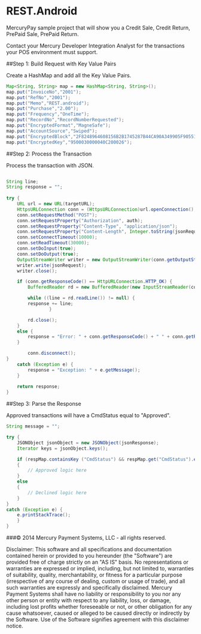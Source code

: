 REST.Android
============

MercuryPay sample project that will show you a 
Credit Sale, Credit Return, PrePaid Sale, PrePaid Return. 

Contact your Mercury Developer Integration Analyst for the transactions your POS environment must support. 

##Step 1: Build Request with Key Value Pairs
  
Create a HashMap and add all the Key Value Pairs.
  
```Java
Map<String, String> map = new HashMap<String, String>();
map.put("InvoiceNo","2001");
map.put("RefNo","2001");
map.put("Memo","REST.android");
map.put("Purchase","2.00");
map.put("Frequency","OneTime");
map.put("RecordNo","RecordNumberRequested");
map.put("EncryptedFormat","MagneSafe");
map.put("AccountSource","Swiped");
map.put("EncryptedBlock","2F8248964608156B2B1745287B44CA90A349905F905514ABE3979D7957F13804705684B1C9D5641C");
map.put("EncryptedKey","9500030000040C200026");
```
  
##Step 2: Process the Transaction

Process the transaction with JSON.

```Java

String line;
String response = "";
		
try {
	URL url = new URL(targetURL);
	HttpsURLConnection conn = (HttpsURLConnection)url.openConnection();
	conn.setRequestMethod("POST");
	conn.setRequestProperty("Authorization", auth);
	conn.setRequestProperty("Content-Type", "application/json");
	conn.setRequestProperty("Content-Length", Integer.toString(jsonRequest.getBytes().length));
	conn.setConnectTimeout(10000);
	conn.setReadTimeout(30000);
	conn.setDoInput(true);
	conn.setDoOutput(true);
	OutputStreamWriter writer = new OutputStreamWriter(conn.getOutputStream());
	writer.write(jsonRequest);
	writer.close();

	if (conn.getResponseCode() == HttpURLConnection.HTTP_OK) {
		BufferedReader rd = new BufferedReader(new InputStreamReader(conn.getInputStream()));

		while ((line = rd.readLine()) != null) {
		response += line;
				}

		rd.close();	
	}
	else {
		response = "Error: " + conn.getResponseCode() + " " + conn.getResponseMessage();
	}

		conn.disconnect();
}
	catch (Exception e) {
		response = "Exception: " + e.getMessage();
	}
		
	return response;
}
```

##Step 3: Parse the Response

Approved transactions will have a CmdStatus equal to "Approved".

```Java
String message = "";

try {
	JSONObject jsonObject = new JSONObject(jsonResponse);
	Iterator keys = jsonObject.keys();

	if (respMap.containsKey ("CmdStatus") && respMap.get("CmdStatus").equals("Approved")) 
	{
		// Approved logic here
	} 
	else 
	{
		// Declined logic here
	}
}
catch (Exception e) {
	e.printStackTrace();
	}
}
```

###© 2014 Mercury Payment Systems, LLC - all rights reserved.

Disclaimer:
This software and all specifications and documentation contained herein or provided to you hereunder (the "Software") are provided free of charge strictly on an "AS IS" basis. No representations or warranties are expressed or implied, including, but not limited to, warranties of suitability, quality, merchantability, or fitness for a particular purpose (irrespective of any course of dealing, custom or usage of trade), and all such warranties are expressly and specifically disclaimed. Mercury Payment Systems shall have no liability or responsibility to you nor any other person or entity with respect to any liability, loss, or damage, including lost profits whether foreseeable or not, or other obligation for any cause whatsoever, caused or alleged to be caused directly or indirectly by the Software. Use of the Software signifies agreement with this disclaimer notice.
